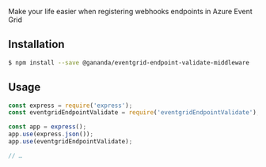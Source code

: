 Make your life easier when registering webhooks endpoints in Azure Event Grid

## Installation
```bash
$ npm install --save @gananda/eventgrid-endpoint-validate-middleware
```

## Usage
```javascript
const express = require('express');
const eventgridEndpointValidate = require('eventgridEndpointValidate');

const app = express();
app.use(express.json());
app.use(eventgridEndpointValidate);

// …
```

